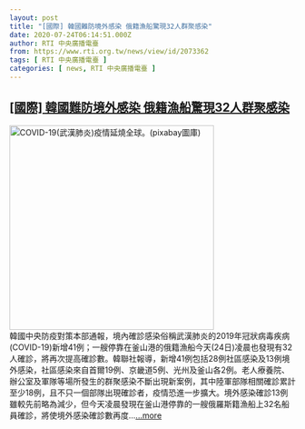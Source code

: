 ```yaml
---
layout: post
title: "[國際] 韓國難防境外感染 俄籍漁船驚現32人群聚感染"
date: 2020-07-24T06:14:51.000Z
author: RTI 中央廣播電臺
from: https://www.rti.org.tw/news/view/id/2073362
tags: [ RTI 中央廣播電臺 ]
categories: [ news, RTI 中央廣播電臺 ]
---
```

<!--1595571291000-->
[[國際] 韓國難防境外感染 俄籍漁船驚現32人群聚感染](https://www.rti.org.tw/news/view/id/2073362)
------

<div>
<img src="https://static.rti.org.tw/assets/thumbnails/2020/05/12/759f08cb8f3d95c333b7d399079e87e6.jpg" width="360" alt="COVID-19(武漢肺炎)疫情延燒全球。(pixabay圖庫)" title="COVID-19(武漢肺炎)疫情延燒全球。(pixabay圖庫)"><br>韓國中央防疫對策本部通報，境內確診感染俗稱武漢肺炎的2019年冠狀病毒疾病(COVID-19)新增41例；一艘停靠在釜山港的俄籍漁船今天(24日)凌晨也發現有32人確診，將再次提高確診數。韓聯社報導，新增41例包括28例社區感染及13例境外感染，社區感染來自首爾19例、京畿道5例、光州及釜山各2例。老人療養院、辦公室及軍隊等場所發生的群聚感染不斷出現新案例，其中陸軍部隊相關確診累計至少18例，且不只一個部隊出現確診者，疫情恐進一步擴大。境外感染確診13例雖較先前略為減少，但今天凌晨發現在釜山港停靠的一艘俄羅斯籍漁船上32名船員確診，將使境外感染確診數再度...<a target="_blank" href="https://www.rti.org.tw/news/view/id/2073362">...more</a>
</div>

